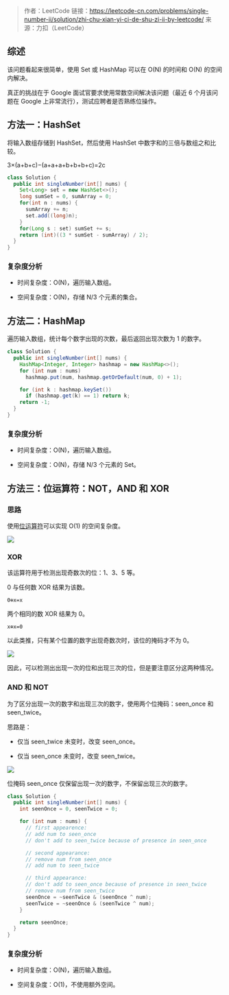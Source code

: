 > 作者：LeetCode
> 链接：https://leetcode-cn.com/problems/single-number-ii/solution/zhi-chu-xian-yi-ci-de-shu-zi-ii-by-leetcode/
> 来源：力扣（LeetCode）

## 综述

该问题看起来很简单，使用 Set 或 HashMap 可以在 O(N) 的时间和 O(N) 的空间内解决。

真正的挑战在于 Google 面试官要求使用常数空间解决该问题（最近 6 个月该问题在 Google 上非常流行），测试应聘者是否熟练位操作。

## 方法一：HashSet
将输入数组存储到 HashSet，然后使用 HashSet 中数字和的三倍与数组之和比较。

3×(a+b+c)−(a+a+a+b+b+b+c)=2c

```java
class Solution {
  public int singleNumber(int[] nums) {
    Set<Long> set = new HashSet<>();
    long sumSet = 0, sumArray = 0;
    for(int n : nums) {
      sumArray += n;
      set.add((long)n);
    }
    for(Long s : set) sumSet += s;
    return (int)((3 * sumSet - sumArray) / 2);
  }
}
```

### 复杂度分析

- 时间复杂度：O(N)，遍历输入数组。

- 空间复杂度：O(N)，存储 N/3 个元素的集合。

## 方法二：HashMap
遍历输入数组，统计每个数字出现的次数，最后返回出现次数为 1 的数字。


```java
class Solution {
  public int singleNumber(int[] nums) {
    HashMap<Integer, Integer> hashmap = new HashMap<>();
    for (int num : nums)
      hashmap.put(num, hashmap.getOrDefault(num, 0) + 1);

    for (int k : hashmap.keySet())
      if (hashmap.get(k) == 1) return k;
    return -1;
  }
}
```

### 复杂度分析

- 时间复杂度：O(N)，遍历输入数组。

- 空间复杂度：O(N)，存储 N/3 个元素的 Set。

## 方法三：位运算符：NOT，AND 和 XOR
### 思路

使用[位运算符](https://leetcode-cn.com/problems/single-number-ii/solution/zhi-chu-xian-yi-ci-de-shu-zi-ii-by-leetcode/[https://wiki.python.org/moin/BitwiseOperators)可以实现 O(1) 的空间复杂度。

![](https://tva1.sinaimg.cn/large/00831rSTgy1gcmj7ha8epj30h806igm3.jpg)

### XOR

该运算符用于检测出现奇数次的位：1、3、5 等。

0 与任何数 XOR 结果为该数。

```
0⊕x=x
```

两个相同的数 XOR 结果为 0。

```
x⊕x=0
```

以此类推，只有某个位置的数字出现奇数次时，该位的掩码才不为 0。

![](https://tva1.sinaimg.cn/large/00831rSTgy1gcmj8r0pcnj31600pmdip.jpg)

因此，可以检测出出现一次的位和出现三次的位，但是要注意区分这两种情况。

### AND 和 NOT

为了区分出现一次的数字和出现三次的数字，使用两个位掩码：seen_once 和 seen_twice。

思路是：

- 仅当 seen_twice 未变时，改变 seen_once。

- 仅当 seen_once 未变时，改变 seen_twice。

![](https://tva1.sinaimg.cn/large/00831rSTgy1gcmj9qzmavj31b00q8q8f.jpg)

位掩码 seen_once 仅保留出现一次的数字，不保留出现三次的数字。

```java
class Solution {
  public int singleNumber(int[] nums) {
    int seenOnce = 0, seenTwice = 0;

    for (int num : nums) {
      // first appearence: 
      // add num to seen_once 
      // don't add to seen_twice because of presence in seen_once

      // second appearance: 
      // remove num from seen_once 
      // add num to seen_twice

      // third appearance: 
      // don't add to seen_once because of presence in seen_twice
      // remove num from seen_twice
      seenOnce = ~seenTwice & (seenOnce ^ num);
      seenTwice = ~seenOnce & (seenTwice ^ num);
    }

    return seenOnce;
  }
}
```

### 复杂度分析

- 时间复杂度：O(N)，遍历输入数组。

- 空间复杂度：O(1)，不使用额外空间。

